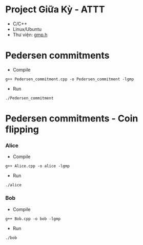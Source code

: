 # Project Giữa Kỳ - ATTT

* C/C++
* Linux/Ubuntu
* Thư viện: [gmp.h](https://gmplib.org/)

# Pedersen commitments
* Compile
```
g++ Pedersen_commitment.cpp -o Pedersen_commitment -lgmp
```
* Run
```
./Pedersen_commitment
```

# Pedersen commitments - Coin flipping

### Alice
* Compile
```
g++ Alice.cpp -o alice -lgmp
```
* Run
```
./alice
```

### Bob
* Compile
```
g++ Bob.cpp -o bob -lgmp
```
* Run
```
./bob
```
